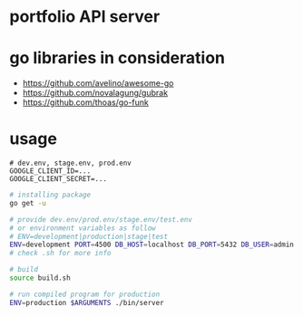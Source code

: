 # portfolio API server
# go libraries in consideration
 - https://github.com/avelino/awesome-go
 - https://github.com/novalagung/gubrak
 - https://github.com/thoas/go-funk

# usage
```env
# dev.env, stage.env, prod.env
GOOGLE_CLIENT_ID=...
GOOGLE_CLIENT_SECRET=...
```

```sh
# installing package
go get -u

# provide dev.env/prod.env/stage.env/test.env
# or environment variables as follow
# ENV=development|production|stage|test
ENV=development PORT=4500 DB_HOST=localhost DB_PORT=5432 DB_USER=admin DB_PASSWORD=1234 DB_NAME=portfolio go run main.go
# check .sh for more info

# build
source build.sh

# run compiled program for production
ENV=production $ARGUMENTS ./bin/server
```